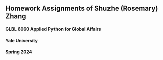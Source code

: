 ## Homework Assignments of Shuzhe (Rosemary) Zhang

#### GLBL 6060 Applied Python for Global Affairs 

#### Yale University 

#### Spring 2024